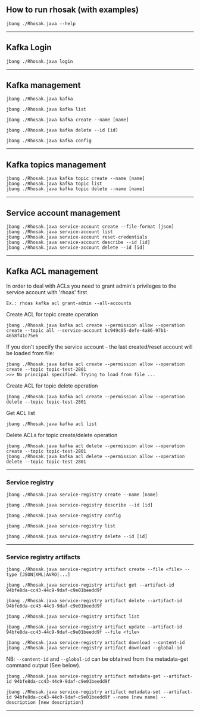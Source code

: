 ## How to run rhosak (with examples)
```shell script
jbang ./Rhosak.java --help
```
---
## Kafka Login
```shell script
jbang ./Rhosak.java login
```
---
## Kafka management
```shell script
jbang ./Rhosak.java kafka
```
```shell script
jbang ./Rhosak.java kafka list
```
```shell script
jbang ./Rhosak.java kafka create --name [name]
```
```shell script
jbang ./Rhosak.java kafka delete --id [id]
```
```shell script
jbang ./Rhosak.java kafka config
```
---
## Kafka topics management
```shell script
jbang ./Rhosak.java kafka topic create --name [name]
jbang ./Rhosak.java kafka topic list
jbang ./Rhosak.java kafka topic delete --name [name]
```
---
## Service account management
```shell script
jbang ./Rhosak.java service-account create --file-format [json]
jbang ./Rhosak.java service-account list
jbang ./Rhosak.java service-account reset-credentials
jbang ./Rhosak.java service-account describe --id [id]
jbang ./Rhosak.java service-account delete --id [id]
```
---
## Kafka ACL management
In order to deal with ACLs you need to grant admin's privileges to the service account with 'rhoas'  first
```
Ex.: rhoas kafka acl grant-admin --all-accounts
```
Create ACL for topic create operation
```shell script
jbang ./Rhosak.java kafka acl create --permission allow --operation create --topic all --service-account bc949c05-defe-4a86-97b1-4658f41c75e6
```
If you don't specify the service account - the last created/reset account will be loaded from file:
```shell script
jbang ./Rhosak.java kafka acl create --permission allow --operation create --topic topic-test-2801
>>> No principal specified. Trying to load from file ...
```
Create ACL for topic delete operation
```shell script
jbang ./Rhosak.java kafka acl create --permission allow --operation delete --topic topic-test-2801
```
Get ACL list
```shell script
jbang ./Rhosak.java kafka acl list
```
Delete ACLs for topic create/delete operation
```shell script
jbang ./Rhosak.java kafka acl delete --permission allow --operation create --topic topic-test-2801  
jbang ./Rhosak.java kafka acl delete --permission allow --operation delete --topic topic-test-2801  
```
---
### Service registry
```shell
jbang ./Rhosak.java service-registry create --name [name]
```
```shell
jbang ./Rhosak.java service-registry describe --id [id]
```
```shell
jbang ./Rhosak.java service-registry config
```
```shell
jbang ./Rhosak.java service-registry list
```
```shell
jbang ./Rhosak.java service-registry delete --id [id]
```
---
### Service registry artifacts
```shell
jbang ./Rhosak.java service-registry artifact create --file <file> --type [JSON|XML|AVRO|...]
```
```shell
jbang ./Rhosak.java service-registry artifact get --artifact-id 94bfe8da-cc43-44c9-9daf-c9e01beedd9f 
```
```shell
jbang ./Rhosak.java service-registry artifact delete --artifact-id 94bfe8da-cc43-44c9-9daf-c9e01beedd9f
```
```shell
jbang ./Rhosak.java service-registry artifact list
```
```shell
jbang ./Rhosak.java service-registry artifact update --artifact-id 94bfe8da-cc43-44c9-9daf-c9e01beedd9f --file <file>
```
```shell
jbang ./Rhosak.java service-registry artifact download --content-id
jbang ./Rhosak.java service-registry artifact download --global-id
```
NB: `--content-id` and `--global-id` can be obtained from the metadata-get command output (See below).
```shell
jbang ./Rhosak.java service-registry artifact metadata-get --artifact-id 94bfe8da-cc43-44c9-9daf-c9e01beedd9f
```
```shell
jbang ./Rhosak.java service-registry artifact metadata-set --artifact-id 94bfe8da-cc43-44c9-9daf-c9e01beedd9f --name [new name] --description [new description]
```
---